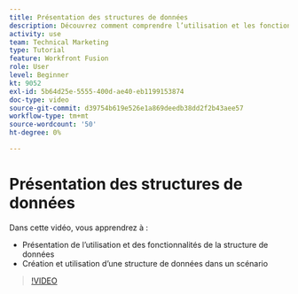 ```yaml
---
title: Présentation des structures de données
description: Découvrez comment comprendre l’utilisation et les fonctionnalités de la structure de données, ainsi que comment créer et utiliser une structure de données dans un scénario, le tout dans [!DNL Adobe Workfront Fusion].
activity: use
team: Technical Marketing
type: Tutorial
feature: Workfront Fusion
role: User
level: Beginner
kt: 9052
exl-id: 5b64d25e-5555-400d-ae40-eb1199153874
doc-type: video
source-git-commit: d39754b619e526e1a869deedb38dd2f2b43aee57
workflow-type: tm+mt
source-wordcount: '50'
ht-degree: 0%

---
```


# Présentation des structures de données

Dans cette vidéo, vous apprendrez à :

* Présentation de l’utilisation et des fonctionnalités de la structure de données
* Création et utilisation d’une structure de données dans un scénario

>[!VIDEO](https://video.tv.adobe.com/v/335293/?quality=12)
